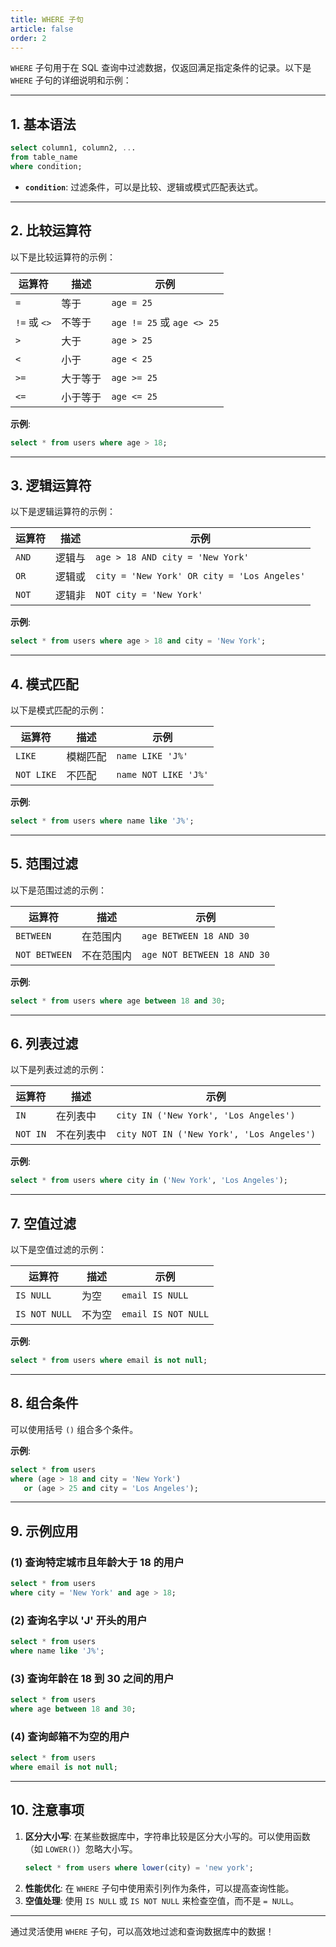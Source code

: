```yaml
---
title: WHERE 子句
article: false
order: 2
---
```


`WHERE` 子句用于在 SQL 查询中过滤数据，仅返回满足指定条件的记录。以下是 `WHERE` 子句的详细说明和示例：

---

## **1. 基本语法**
```sql
select column1, column2, ...
from table_name
where condition;
```

- **`condition`**: 过滤条件，可以是比较、逻辑或模式匹配表达式。

---

## **2. 比较运算符**
以下是比较运算符的示例：

| 运算符       | 描述     | 示例                       |
| ------------ | -------- | -------------------------- |
| `=`          | 等于     | `age = 25`                 |
| `!=` 或 `<>` | 不等于   | `age != 25` 或 `age <> 25` |
| `>`          | 大于     | `age > 25`                 |
| `<`          | 小于     | `age < 25`                 |
| `>=`         | 大于等于 | `age >= 25`                |
| `<=`         | 小于等于 | `age <= 25`                |

**示例**:
```sql
select * from users where age > 18;
```

---

## **3. 逻辑运算符**
以下是逻辑运算符的示例：

| 运算符 | 描述   | 示例                                        |
| ------ | ------ | ------------------------------------------- |
| `AND`  | 逻辑与 | `age > 18 AND city = 'New York'`            |
| `OR`   | 逻辑或 | `city = 'New York' OR city = 'Los Angeles'` |
| `NOT`  | 逻辑非 | `NOT city = 'New York'`                     |

**示例**:
```sql
select * from users where age > 18 and city = 'New York';
```

---

## **4. 模式匹配**
以下是模式匹配的示例：

| 运算符     | 描述     | 示例                 |
| ---------- | -------- | -------------------- |
| `LIKE`     | 模糊匹配 | `name LIKE 'J%'`     |
| `NOT LIKE` | 不匹配   | `name NOT LIKE 'J%'` |

**示例**:
```sql
select * from users where name like 'J%';
```

---

## **5. 范围过滤**
以下是范围过滤的示例：

| 运算符        | 描述       | 示例                        |
| ------------- | ---------- | --------------------------- |
| `BETWEEN`     | 在范围内   | `age BETWEEN 18 AND 30`     |
| `NOT BETWEEN` | 不在范围内 | `age NOT BETWEEN 18 AND 30` |

**示例**:
```sql
select * from users where age between 18 and 30;
```

---

## **6. 列表过滤**
以下是列表过滤的示例：

| 运算符   | 描述       | 示例                                      |
| -------- | ---------- | ----------------------------------------- |
| `IN`     | 在列表中   | `city IN ('New York', 'Los Angeles')`     |
| `NOT IN` | 不在列表中 | `city NOT IN ('New York', 'Los Angeles')` |

**示例**:
```sql
select * from users where city in ('New York', 'Los Angeles');
```

---

## **7. 空值过滤**
以下是空值过滤的示例：

| 运算符        | 描述   | 示例                |
| ------------- | ------ | ------------------- |
| `IS NULL`     | 为空   | `email IS NULL`     |
| `IS NOT NULL` | 不为空 | `email IS NOT NULL` |

**示例**:
```sql
select * from users where email is not null;
```

---

## **8. 组合条件**
可以使用括号 `()` 组合多个条件。

**示例**:
```sql
select * from users
where (age > 18 and city = 'New York')
   or (age > 25 and city = 'Los Angeles');
```

---

## **9. 示例应用**

### **(1) 查询特定城市且年龄大于 18 的用户**
```sql
select * from users
where city = 'New York' and age > 18;
```

### **(2) 查询名字以 'J' 开头的用户**
```sql
select * from users
where name like 'J%';
```

### **(3) 查询年龄在 18 到 30 之间的用户**
```sql
select * from users
where age between 18 and 30;
```

### **(4) 查询邮箱不为空的用户**
```sql
select * from users
where email is not null;
```

---

## **10. 注意事项**
1. **区分大小写**: 在某些数据库中，字符串比较是区分大小写的。可以使用函数（如 `LOWER()`）忽略大小写。
   ```sql
   select * from users where lower(city) = 'new york';
   ```
2. **性能优化**: 在 `WHERE` 子句中使用索引列作为条件，可以提高查询性能。
3. **空值处理**: 使用 `IS NULL` 或 `IS NOT NULL` 来检查空值，而不是 `= NULL`。

---

通过灵活使用 `WHERE` 子句，可以高效地过滤和查询数据库中的数据！
